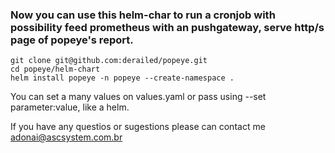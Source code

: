 ### Now you can use this helm-char to run a cronjob with possibility feed prometheus with an pushgateway, serve http/s page of popeye's report.

```
git clone git@github.com:derailed/popeye.git
cd popeye/helm-chart
helm install popeye -n popeye --create-namespace .
``` 

You can set a many values on values.yaml or pass using --set parameter:value, like a helm.

If you have any questios or sugestions please can contact me adonai@ascsystem.com.br
